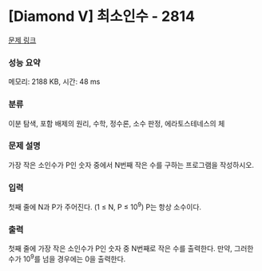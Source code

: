 # [Diamond V] 최소인수 - 2814 

[문제 링크](https://www.acmicpc.net/problem/2814) 

### 성능 요약

메모리: 2188 KB, 시간: 48 ms

### 분류

이분 탐색, 포함 배제의 원리, 수학, 정수론, 소수 판정, 에라토스테네스의 체

### 문제 설명

<p>가장 작은 소인수가 P인 숫자 중에서 N번째 작은 수를 구하는 프로그램을 작성하시오.</p>

### 입력 

 <p>첫째 줄에 N과 P가 주어진다. (1 ≤ N, P ≤ 10<sup>9</sup>) P는 항상 소수이다.</p>

### 출력 

 <p>첫째 줄에 가장 작은 소인수가 P인 숫자 중 N번째로 작은 수를 출력한다. 만약, 그러한 수가 10<sup>9</sup>를 넘을 경우에는 0을 출력한다.</p>


